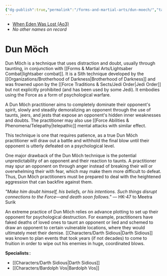 ```yaml
---
{"dg-publish":true,"permalink":"/forms-and-martial-arts/dun-moech/","tags":["technique"],"noteIcon":"saber1"}
---
```


- [When Eden Was Lost (Ao3)](https://archiveofourown.org/works/19334440/chapters/45992584)
- *No other names on record*
# Dun Möch
Dun Möch is a technique that uses distraction and doubt, usually through taunting, in conjunction with [[Forms & Martial Arts/Lightsaber Combat\|lightsaber combat]]. It is a Sith technique developed by the [[Organizations/Brotherhood of Darkness\|Brotherhood of Darkness]] and was frowned upon by the [[Force Traditions & Sects/Jedi Order\|Jedi Order]] but not explicitly prohibited (and has been used by some Jedi). It embodies using the Force as a form of psychological warfare. 

A Dun Möch practitioner aims to completely dominate their opponent's spirit, slowly and steadily demoralizing an opponent through the use of taunts, jeers, and jests that expose an opponent's hidden inner weaknesses and doubts. The practitioner may also use [[Force Abilities & Phenomena/Telepathy\|telepathic]] mental attacks with similar effect. 

This technique is one that requires patience, as a true Dun Möch practitioner will draw out a battle and withhold the final blow until their opponent is utterly defeated on a psychological level. 

One major drawback of the Dun Möch technique is the potential unpredictability of an opponent and their reaction to taunts. A practitioner may spur an opponent on through anger instead of breaking their will or overwhelming their with fear, which may make them more difficult to defeat. Thus, Dun Möch practitioners must be prepared to deal with the heightened aggression that can backfire against them. 

*"Make him doubt himself, his beliefs, or his intentions. Such things disrupt connections to the Force—and death soon follows."* — HK-47 to Meetra Surik

An extreme practice of Dun Möch relies on advance plotting to set up their opponent for psychological destruction. For example, practitioners have faked deaths of loved ones to taunt an opponent or lied and schemed to draw an opponent to certain vulnerable locations, where they would ultimately meet their demise. [[Characters/Darth Sidious\|Darth Sidious]] was known to plan events that took years (if not decades) to come to fruition in order to wipe out his enemies in huge, coordinated blows. 

**Specialists**:: 
- [[Characters/Darth Sidious\|Darth Sidious]]
- [[Characters/Bardolph Vos\|Bardolph Vos]]